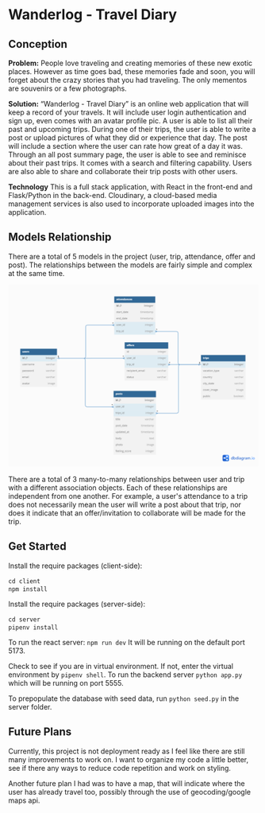 # Wanderlog - Travel Diary 

## Conception
**Problem:** People love traveling and creating memories of these new exotic places. However as time goes bad, these memories fade and soon, you will forget about the crazy stories that you had traveling. The only mementos are souvenirs or a few photographs.

**Solution:** “Wanderlog - Travel Diary” is an online web application that will keep a record of your travels. It will include user login authentication and sign up, even comes with an avatar profile pic. A user is able to list all their past and upcoming trips. During one of their trips, the user is able to write a post or upload pictures of what they did or experience that day. The post will include a section where the user can rate how great of a day it was. Through an all post summary page, the user is able to see and reminisce about their past trips. It comes with a search and filtering capability. Users are also able to share and collaborate their trip posts with other users.

**Technology** This is a full stack application, with React in the front-end and Flask/Python in the back-end. Cloudinary, a cloud-based media management services is also used to incorporate uploaded images into the application.

## Models Relationship
There are a total of 5 models in the project (user, trip, attendance, offer and post). The relationships between the models are fairly simple and complex at the same time. 

![model](./server/travel%20diary%202%20(1).png)

There are a total of 3 many-to-many relationships between user and trip with a different association objects. Each of these relationships are independent from one another. For example, a user's attendance to a trip does not necessarily mean the user will write a post about that trip, nor does it indicate that an offer/invitation to collaborate will be made for the trip.

## Get Started
Install the require packages (client-side):
```
cd client
npm install
```
Install the require packages (server-side):
```
cd server
pipenv install
```

To run the react server: `npm run dev` 
It will be running on the default port 5173.

Check to see if you are in virtual environment. If not, enter the virtual environment by `pipenv shell`. To run the backend server `python app.py` which will be running on port 5555.

To prepopulate the database with seed data, run `python seed.py` in the server folder.

## Future Plans
Currently, this project is not deployment ready as I feel like there are still many improvements to work on. I want to organize my code a little better, see if there any ways to reduce code repetition and work on styling. 

Another future plan I had was to have a map, that will indicate where the user has already travel too, possibly through the use of geocoding/google maps api. 


